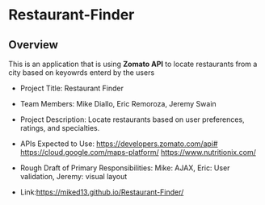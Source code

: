 # Restaurant-Finder
## Overview
This is an application that is using **Zomato API** to locate restaurants from a city based on keyowrds enterd by the users
* Project Title: Restaurant Finder
* Team Members: Mike Diallo, Eric Remoroza, Jeremy Swain
* Project Description: Locate restaurants based on user preferences, ratings, and specialties.

* APIs Expected to Use:
    https://developers.zomato.com/api#
    https://cloud.google.com/maps-platform/
    https://www.nutritionix.com/
* Rough Draft of Primary Responsibilities:
    Mike: AJAX,
    Eric: User validation,
    Jeremy: visual layout
* Link:https://miked13.github.io/Restaurant-Finder/

